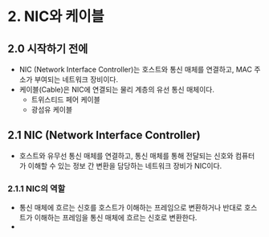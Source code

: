 # 2. NIC와 케이블
## 2.0 시작하기 전에
- NIC (Network Interface Controller)는 호스트와 통신 매체를 연결하고, MAC 주소가 부여되는 네트워크 장비이다.
- 케이블(Cable)은 NIC에 연결되는 물리 계층의 유선 통신 매체이다.
	- 트위스티드 페어 케이블
	- 광섬유 케이블

## 2.1 NIC (Network Interface Controller)
- 호스트와 유무선 통신 매체를 연결하고, 통신 매체를 통해 전달되는 신호와 컴퓨터가 이해할 수 있는 정보 간 변환을 담당하는 네트워크 장비가 NIC이다.

### 2.1.1 NIC의 역할
- 통신 매체에 흐르는 신호를 호스트가 이해하는 프레임으로 변환하거나 반대로 호스트가 이해하는 프레임을 통신 매체에 흐르는 신호로 변환한다.
- 